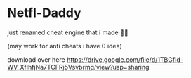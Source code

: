 # Netfl-Daddy
just renamed cheat engine that i made 🤷‍♂️

(may work for anti cheats i have 0 idea)

download over here https://drive.google.com/file/d/1TBGfId-WV_XfIhfjNa7TCFRj5Vsvbrmq/view?usp=sharing
